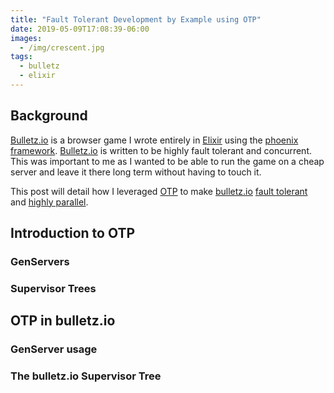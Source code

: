 ```yaml
---
title: "Fault Tolerant Development by Example using OTP"
date: 2019-05-09T17:08:39-06:00
images:
  - /img/crescent.jpg
tags:
  - bulletz
  - elixir
---
```


## Background

[Bulletz.io](https://bulletz.io) is a browser game I wrote entirely in
[Elixir](https://github.com/elixir-lang/elixir) using the
[phoenix framework](https://phoenixframework.org/).  [Bulletz.io](https://bulletz.io)
is written to be highly fault tolerant and concurrent.  This was important to me
as I wanted to be able to run the game on a cheap server and leave it there long
term without having to touch it.

This post will detail how I leveraged [OTP](http://erlang.org/doc/system_architecture_intro/sys_arch_intro.html)
to make [bulletz.io](https://bulletz.io)
[fault tolerant](https://en.wikipedia.org/wiki/Fault_tolerance) and
[highly parallel](https://culttt.com/2016/07/27/understanding-concurrency-parallelism-elixir/).

## Introduction to OTP

### GenServers
### Supervisor Trees

## OTP in bulletz.io
### GenServer usage
### The bulletz.io Supervisor Tree
